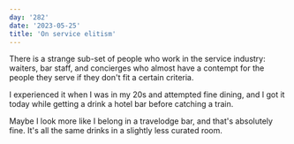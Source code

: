 ```yaml
---
day: '282'
date: '2023-05-25'
title: 'On service elitism'
---
```


There is a strange sub-set of people who work in the service industry: waiters, bar staff, and concierges who almost have a contempt for the people they serve if they don't fit a certain criteria.

I experienced it when I was in my 20s and attempted fine dining, and I got it today while getting a drink a hotel bar before catching a train.

Maybe I look more like I belong in a travelodge bar, and that's absolutely fine. It's all the same drinks in a slightly less curated room.
